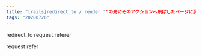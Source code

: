 ```yaml
---
title: "[rails]redirect_to / render ""の先にそのアクションへ飛ばしたページに戻る"
tags: "20200726"
---
```


redirect_to request.referer

request.refer
